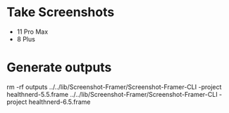 # Take Screenshots

* 11 Pro Max
* 8 Plus

# Generate outputs

rm -rf outputs
../../lib/Screenshot-Framer/Screenshot-Framer-CLI -project healthnerd-5.5.frame
../../lib/Screenshot-Framer/Screenshot-Framer-CLI -project healthnerd-6.5.frame
